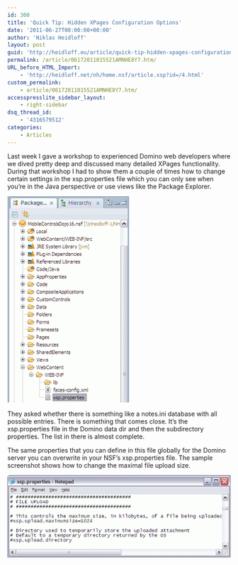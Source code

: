 ```yaml
---
id: 300
title: 'Quick Tip: Hidden XPages Configuration Options'
date: '2011-06-27T00:00:00+00:00'
author: 'Niklas Heidloff'
layout: post
guid: 'http://heidloff.eu/article/quick-tip-hidden-xpages-configuration-options/'
permalink: /article/06172011015521AMNHE8Y7.htm/
URL_before_HTML_Import:
    - 'http://heidloff.net/nh/home.nsf/article.xsp?id=/4.html'
custom_permalink:
    - article/06172011015521AMNHE8Y7.htm/
accesspresslite_sidebar_layout:
    - right-sidebar
dsq_thread_id:
    - '4316579512'
categories:
    - Articles
---
```


 Last week I gave a workshop to experienced Domino web developers where we dived pretty deep and discussed many detailed XPages functionality. During that workshop I had to show them a couple of times how to change certain settings in the xsp.properties file which you can only see when you’re in the Java perspective or use views like the Package Explorer.

![image](/assets/img/2011/06/xspproperties1.gif)

 They asked whether there is something like a notes.ini database with all possible entries. There is something that comes close. It’s the xsp.properties file in the Domino data dir and then the subdirectory properties. The list in there is almost complete.

 The same properties that you can define in this file globally for the Domino server you can overwrite in your NSF’s xsp.properties file. The sample screenshot shows how to change the maximal file upload size.

![image](/assets/img/2011/06/xspproperties2.gif)